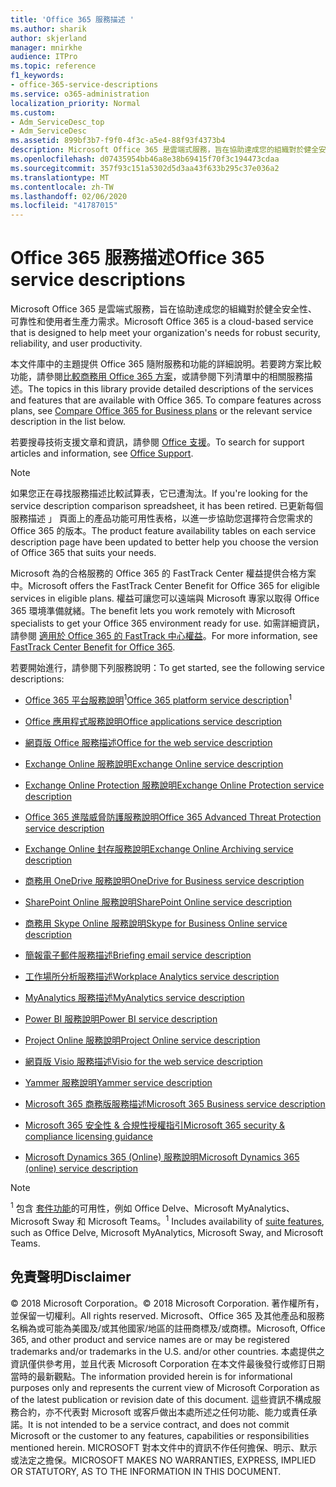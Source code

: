 ```yaml
---
title: 'Office 365 服務描述 '
ms.author: sharik
author: skjerland
manager: mnirkhe
audience: ITPro
ms.topic: reference
f1_keywords:
- office-365-service-descriptions
ms.service: o365-administration
localization_priority: Normal
ms.custom:
- Adm_ServiceDesc_top
- Adm_ServiceDesc
ms.assetid: 899bf3b7-f9f0-4f3c-a5e4-88f93f4373b4
description: Microsoft Office 365 是雲端式服務，旨在協助達成您的組織對於健全安全性、 可靠性和使用者生產力需求。
ms.openlocfilehash: d07435954bb46a8e38b69415f70f3c194473cdaa
ms.sourcegitcommit: 357f93c151a5302d5d3aa43f633b295c37e036a2
ms.translationtype: MT
ms.contentlocale: zh-TW
ms.lasthandoff: 02/06/2020
ms.locfileid: "41787015"
---
```

# <a name="office-365-service-descriptions"></a><span data-ttu-id="c509a-103">Office 365 服務描述</span><span class="sxs-lookup"><span data-stu-id="c509a-103">Office 365 service descriptions</span></span> 

<span data-ttu-id="c509a-104">Microsoft Office 365 是雲端式服務，旨在協助達成您的組織對於健全安全性、 可靠性和使用者生產力需求。</span><span class="sxs-lookup"><span data-stu-id="c509a-104">Microsoft Office 365 is a cloud-based service that is designed to help meet your organization's needs for robust security, reliability, and user productivity.</span></span> 
  
<span data-ttu-id="c509a-p101">本文件庫中的主題提供 Office 365 隨附服務和功能的詳細說明。若要跨方案比較功能，請參閱[比較商務用 Office 365 方案](https://go.microsoft.com/fwlink/?LinkID=799177&amp;clcid=0x409)，或請參閱下列清單中的相關服務描述。</span><span class="sxs-lookup"><span data-stu-id="c509a-p101">The topics in this library provide detailed descriptions of the services and features that are available with Office 365. To compare features across plans, see [Compare Office 365 for Business plans](https://go.microsoft.com/fwlink/?LinkID=799177&amp;clcid=0x409) or the relevant service description in the list below.</span></span> 
  
<span data-ttu-id="c509a-107">若要搜尋技術支援文章和資訊，請參閱 [Office 支援](https://support.office.com/)。</span><span class="sxs-lookup"><span data-stu-id="c509a-107">To search for support articles and information, see [Office Support](https://support.office.com/).</span></span>
  
> [!NOTE]
> <span data-ttu-id="c509a-108">如果您正在尋找服務描述比較試算表，它已遭淘汰。</span><span class="sxs-lookup"><span data-stu-id="c509a-108">If you're looking for the service description comparison spreadsheet, it has been retired.</span></span> <span data-ttu-id="c509a-109">已更新每個服務描述 」 頁面上的產品功能可用性表格，以進一步協助您選擇符合您需求的 Office 365 的版本。</span><span class="sxs-lookup"><span data-stu-id="c509a-109">The product feature availability tables on each service description page have been updated to better help you choose the version of Office 365 that suits your needs.</span></span> 
  
<span data-ttu-id="c509a-110">Microsoft 為的合格服務的 Office 365 的 FastTrack Center 權益提供合格方案中。</span><span class="sxs-lookup"><span data-stu-id="c509a-110">Microsoft offers the FastTrack Center Benefit for Office 365 for eligible services in eligible plans.</span></span> <span data-ttu-id="c509a-111">權益可讓您可以遠端與 Microsoft 專家以取得 Office 365 環境準備就緒。</span><span class="sxs-lookup"><span data-stu-id="c509a-111">The benefit lets you work remotely with Microsoft specialists to get your Office 365 environment ready for use.</span></span> <span data-ttu-id="c509a-112">如需詳細資訊，請參閱 [適用於 Office 365 的 FastTrack 中心權益](https://docs.microsoft.com/fasttrack/O365-fasttrack-benefit-for-office-365)。</span><span class="sxs-lookup"><span data-stu-id="c509a-112">For more information, see [FastTrack Center Benefit for Office 365](https://docs.microsoft.com/fasttrack/O365-fasttrack-benefit-for-office-365).</span></span>
  
<span data-ttu-id="c509a-113">若要開始進行，請參閱下列服務說明：</span><span class="sxs-lookup"><span data-stu-id="c509a-113">To get started, see the following service descriptions:</span></span>
  
- <span data-ttu-id="c509a-114">[Office 365 平台服務說明](office-365-platform-service-description/office-365-platform-service-description.md)<sup>1</sup></span><span class="sxs-lookup"><span data-stu-id="c509a-114">[Office 365 platform service description](office-365-platform-service-description/office-365-platform-service-description.md)<sup>1</sup></span></span>

- [<span data-ttu-id="c509a-115">Office 應用程式服務說明</span><span class="sxs-lookup"><span data-stu-id="c509a-115">Office applications service description</span></span>](office-applications-service-description/office-applications-service-description.md)

- [<span data-ttu-id="c509a-116">網頁版 Office 服務描述</span><span class="sxs-lookup"><span data-stu-id="c509a-116">Office for the web service description</span></span>](office-online-service-description/office-online-service-description.md)

- [<span data-ttu-id="c509a-117">Exchange Online 服務說明</span><span class="sxs-lookup"><span data-stu-id="c509a-117">Exchange Online service description</span></span>](exchange-online-service-description/exchange-online-service-description.md)

- [<span data-ttu-id="c509a-118">Exchange Online Protection 服務說明</span><span class="sxs-lookup"><span data-stu-id="c509a-118">Exchange Online Protection service description</span></span>](exchange-online-protection-service-description/exchange-online-protection-service-description.md)

- [<span data-ttu-id="c509a-119">Office 365 進階威脅防護服務說明</span><span class="sxs-lookup"><span data-stu-id="c509a-119">Office 365 Advanced Threat Protection service description</span></span>](office-365-advanced-threat-protection-service-description.md)

- [<span data-ttu-id="c509a-120">Exchange Online 封存服務說明</span><span class="sxs-lookup"><span data-stu-id="c509a-120">Exchange Online Archiving service description</span></span>](exchange-online-archiving-service-description/exchange-online-archiving-service-description.md)

- [<span data-ttu-id="c509a-121">商務用 OneDrive 服務說明</span><span class="sxs-lookup"><span data-stu-id="c509a-121">OneDrive for Business service description</span></span>](onedrive-for-business-service-description.md)

- [<span data-ttu-id="c509a-122">SharePoint Online 服務說明</span><span class="sxs-lookup"><span data-stu-id="c509a-122">SharePoint Online service description</span></span>](sharepoint-online-service-description/sharepoint-online-service-description.md)

- [<span data-ttu-id="c509a-123">商務用 Skype Online 服務說明</span><span class="sxs-lookup"><span data-stu-id="c509a-123">Skype for Business Online service description</span></span>](skype-for-business-online-service-description/skype-for-business-online-service-description.md)

- [<span data-ttu-id="c509a-124">簡報電子郵件服務描述</span><span class="sxs-lookup"><span data-stu-id="c509a-124">Briefing email service description</span></span>](briefing-service-description.md)

- [<span data-ttu-id="c509a-125">工作場所分析服務描述</span><span class="sxs-lookup"><span data-stu-id="c509a-125">Workplace Analytics service description</span></span>](workplace-analytics-service-description.md)

- [<span data-ttu-id="c509a-126">MyAnalytics 服務描述</span><span class="sxs-lookup"><span data-stu-id="c509a-126">MyAnalytics service description</span></span>](mya-service-description.md)

- [<span data-ttu-id="c509a-127">Power BI 服務說明</span><span class="sxs-lookup"><span data-stu-id="c509a-127">Power BI service description</span></span>](power-bi-service-description.md)

- [<span data-ttu-id="c509a-128">Project Online 服務說明</span><span class="sxs-lookup"><span data-stu-id="c509a-128">Project Online service description</span></span>](project-online-service-description/project-online-service-description.md)

- [<span data-ttu-id="c509a-129">網頁版 Visio 服務描述</span><span class="sxs-lookup"><span data-stu-id="c509a-129">Visio for the web service description</span></span>](visio-online-service-description/visio-online-service-description.md)

- [<span data-ttu-id="c509a-130">Yammer 服務說明</span><span class="sxs-lookup"><span data-stu-id="c509a-130">Yammer service description</span></span>](yammer-service-description/yammer-service-description.md)

- [<span data-ttu-id="c509a-131">Microsoft 365 商務版服務描述</span><span class="sxs-lookup"><span data-stu-id="c509a-131">Microsoft 365 Business service description</span></span>](microsoft-365-service-descriptions/microsoft-365-business-service-description.md)

- [<span data-ttu-id="c509a-132">Microsoft 365 安全性 & 合規性授權指引</span><span class="sxs-lookup"><span data-stu-id="c509a-132">Microsoft 365 security & compliance licensing guidance</span></span>](microsoft-365-service-descriptions/microsoft-365-tenantlevel-services-licensing-guidance/microsoft-365-security-compliance-licensing-guidance.md)

- [<span data-ttu-id="c509a-133">Microsoft Dynamics 365 (Online) 服務說明</span><span class="sxs-lookup"><span data-stu-id="c509a-133">Microsoft Dynamics 365 (online) service description</span></span>](microsoft-dynamics-365-online-service-description.md)

> [!NOTE]
> <span data-ttu-id="c509a-134"><sup>1</sup> 包含 [套件功能](https://docs.microsoft.com/office365/servicedescriptions/office-365-platform-service-description/office-365-suite-features)的可用性，例如 Office Delve、Microsoft MyAnalytics、Microsoft Sway 和 Microsoft Teams。</span><span class="sxs-lookup"><span data-stu-id="c509a-134"><sup>1</sup> Includes availability of [suite features](https://docs.microsoft.com/office365/servicedescriptions/office-365-platform-service-description/office-365-suite-features), such as Office Delve, Microsoft MyAnalytics, Microsoft Sway, and Microsoft Teams.</span></span>
  
## <a name="disclaimer"></a><span data-ttu-id="c509a-135">免責聲明</span><span class="sxs-lookup"><span data-stu-id="c509a-135">Disclaimer</span></span>

<span data-ttu-id="c509a-136">© 2018 Microsoft Corporation。</span><span class="sxs-lookup"><span data-stu-id="c509a-136">© 2018 Microsoft Corporation.</span></span> <span data-ttu-id="c509a-137">著作權所有，並保留一切權利。</span><span class="sxs-lookup"><span data-stu-id="c509a-137">All rights reserved.</span></span> <span data-ttu-id="c509a-138">Microsoft、Office 365 及其他產品和服務名稱為或可能為美國及/或其他國家/地區的註冊商標及/或商標。</span><span class="sxs-lookup"><span data-stu-id="c509a-138">Microsoft, Office 365, and other product and service names are or may be registered trademarks and/or trademarks in the U.S. and/or other countries.</span></span> <span data-ttu-id="c509a-139">本處提供之資訊僅供參考用，並且代表 Microsoft Corporation 在本文件最後發行或修訂日期當時的最新觀點。</span><span class="sxs-lookup"><span data-stu-id="c509a-139">The information provided herein is for informational purposes only and represents the current view of Microsoft Corporation as of the latest publication or revision date of this document.</span></span> <span data-ttu-id="c509a-140">這些資訊不構成服務合約，亦不代表對 Microsoft 或客戶做出本處所述之任何功能、能力或責任承諾。</span><span class="sxs-lookup"><span data-stu-id="c509a-140">It is not intended to be a service contract, and does not commit Microsoft or the customer to any features, capabilities or responsibilities mentioned herein.</span></span> <span data-ttu-id="c509a-141">MICROSOFT 對本文件中的資訊不作任何擔保、明示、默示或法定之擔保。</span><span class="sxs-lookup"><span data-stu-id="c509a-141">MICROSOFT MAKES NO WARRANTIES, EXPRESS, IMPLIED OR STATUTORY, AS TO THE INFORMATION IN THIS DOCUMENT.</span></span>
 